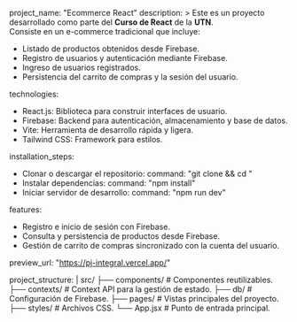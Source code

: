 project_name: "Ecommerce React"
description: >
  Este es un proyecto desarrollado como parte del **Curso de React** de la **UTN**.  
  Consiste en un e-commerce tradicional que incluye:  
  - Listado de productos obtenidos desde Firebase.  
  - Registro de usuarios y autenticación mediante Firebase.  
  - Ingreso de usuarios registrados.  
  - Persistencia del carrito de compras y la sesión del usuario.

technologies:
  - React.js: Biblioteca para construir interfaces de usuario.
  - Firebase: Backend para autenticación, almacenamiento y base de datos.
  - Vite: Herramienta de desarrollo rápida y ligera.
  - Tailwind CSS: Framework para estilos.

installation_steps:
  - Clonar o descargar el repositorio:
      command: "git clone <URL-DEL-REPOSITORIO> && cd <CARPETA-DEL-REPOSITORIO>"
  - Instalar dependencias:
      command: "npm install"
  - Iniciar servidor de desarrollo:
      command: "npm run dev"

features:
  - Registro e inicio de sesión con Firebase.
  - Consulta y persistencia de productos desde Firebase.
  - Gestión de carrito de compras sincronizado con la cuenta del usuario.

preview_url: "https://pj-integral.vercel.app/"

project_structure: |
  src/
  ├── components/   # Componentes reutilizables.
  ├── contexts/     # Context API para la gestión de estado.
  ├── db/           # Configuración de Firebase.
  ├── pages/        # Vistas principales del proyecto.
  ├── styles/       # Archivos CSS.
  └── App.jsx       # Punto de entrada principal.
